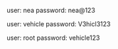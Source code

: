 <!-- db remote -->
user:  nea
password: nea@123


<!-- db -->
user: vehicle
password: V3hicl3123

<!-- webmin -->
user: root
password: vehicle123